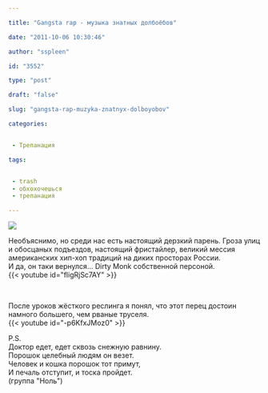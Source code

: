 ```yaml
---

title: "Gangsta rap - музыка знатных долбоёбов"

date: "2011-10-06 10:30:46"

author: "sspleen"

id: "3552"

type: "post"

draft: "false"

slug: "gangsta-rap-muzyka-znatnyx-dolboyobov"

categories:


 - Трепанация

tags:


 - trash
 - обхохочешься
 - трепанация

---
```

[![](/uploads/2012/07/Dirty-Monk-shit.jpg)](/2011/10/gangsta-rap-muzyka-znatnyx-dolboyobov/dirty-monk-shit/)  
  
Необъяснимо, но среди нас есть настоящий дерзкий парень. Гроза улиц и обосцаных подъездов, настоящий фристайлер, великий мессия американских хип-хоп традиций на диких просторах России.  
И да, он таки вернулся... Dirty Monk собственной персоной.  
{{< youtube id="fligRjSc7AY" >}}  
  
   
  
После уроков жёсткого реслинга я понял, что этот перец достоин намного большего, чем рваные труселя.  
{{< youtube id="-p6KfxJMoz0" >}}  
  
P.S.  
Доктор едет, едет сквозь снежную равнину.  
Порошок целебный людям он везет.  
Человек и кошка порошок тот примут,  
И печаль отступит, и тоска пройдет.  
(группа "Ноль")